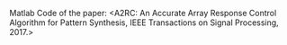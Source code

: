 Matlab Code of the paper: 
<A2RC: An Accurate Array Response Control Algorithm for Pattern Synthesis, IEEE Transactions on Signal Processing, 2017.>
